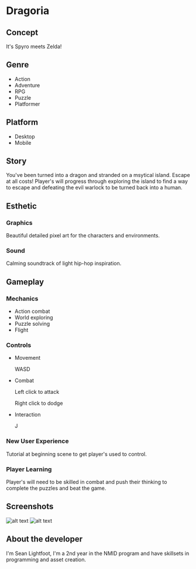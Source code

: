 # Dragoria
## Concept
It's Spyro meets Zelda!

## Genre
- Action
- Adventure
- RPG
- Puzzle
- Platformer

## Platform
- Desktop
- Mobile

## Story
You've been turned into a dragon and stranded on a msytical island. Escape at all costs!
Player's will progress through exploring the island to find a way to escape and defeating the evil warlock
to be turned back into a human.

## Esthetic
### Graphics
Beautiful detailed pixel art for the characters and environments.
### Sound
Calming soundtrack of light hip-hop inspiration.

## Gameplay
### Mechanics
- Action combat
- World exploring
- Puzzle solving
- Flight
### Controls
* Movement

  WASD
* Combat

  Left click to attack
  
  Right click to dodge
* Interaction

  J
### New User Experience
Tutorial at beginning scene to get player's used to control.
### Player Learning
Player's will need to be skilled in combat and push their thinking to complete the puzzles and beat the game.

## Screenshots
![alt text](https://s.blogcdn.com/www.joystiq.com/media/2007/10/spyro-interview-1-dsf.gif)
![alt text](https://s.blogcdn.com/www.joystiq.com/media/2007/10/spyro-interview-2-dsf.gif)

## About the developer
I'm Sean Lightfoot, I'm a 2nd year in the NMID program and have skillsets in programming and asset creation.
